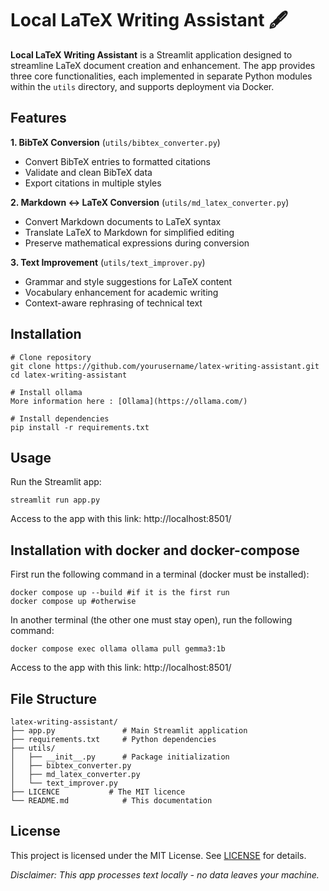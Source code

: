 # Local LaTeX Writing Assistant 🖋️  

**Local LaTeX Writing Assistant** is a Streamlit application designed to streamline LaTeX document creation and enhancement. The app provides three core functionalities, each implemented in separate Python modules within the `utils` directory, and supports deployment via Docker.  


## Features  
**1. BibTeX Conversion** (`utils/bibtex_converter.py`)  
- Convert BibTeX entries to formatted citations  
- Validate and clean BibTeX data  
- Export citations in multiple styles  

**2. Markdown ↔ LaTeX Conversion** (`utils/md_latex_converter.py`)  
- Convert Markdown documents to LaTeX syntax  
- Translate LaTeX to Markdown for simplified editing  
- Preserve mathematical expressions during conversion  

**3. Text Improvement** (`utils/text_improver.py`)  
- Grammar and style suggestions for LaTeX content  
- Vocabulary enhancement for academic writing  
- Context-aware rephrasing of technical text  


## Installation  
```
# Clone repository  
git clone https://github.com/yourusername/latex-writing-assistant.git  
cd latex-writing-assistant  

# Install ollama
More information here : [Ollama](https://ollama.com/)

# Install dependencies  
pip install -r requirements.txt  
```  

## Usage  
Run the Streamlit app:  
```
streamlit run app.py  
```  
Access to the app with this link: http://localhost:8501/

## Installation with docker and docker-compose

First run the following command in a terminal (docker must be installed):

```
docker compose up --build #if it is the first run
docker compose up #otherwise
``` 
In another terminal (the other one must stay open), run the following command:

```
docker compose exec ollama ollama pull gemma3:1b
```
Access to the app with this link: http://localhost:8501/

## File Structure  
```
latex-writing-assistant/  
├── app.py               # Main Streamlit application  
├── requirements.txt     # Python dependencies  
├── utils/  
│   ├── __init__.py      # Package initialization  
│   ├── bibtex_converter.py  
│   ├── md_latex_converter.py  
│   └── text_improver.py  
├── LICENCE           # The MIT licence 
└── README.md            # This documentation  
```  


## License  
This project is licensed under the MIT License. See [LICENSE](LICENSE) for details.  

*Disclaimer: This app processes text locally - no data leaves your machine.*  
